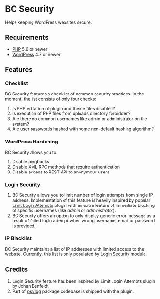 # BC Security

Helps keeping WordPress websites secure.

## Requirements
* [PHP](https://secure.php.net/) 5.6 or newer
* [WordPress](https://wordpress.org/) 4.7 or newer

## Features

### Checklist

BC Security features a checklist of common security practices. In the moment, the list consists of only four checks:
1. Is PHP editation of plugin and theme files disabled?
1. Is execution of PHP files from uploads directory forbidden?
1. Are there no common usernames like admin or administrator on the system?
1. Are user passwords hashed with some non-default hashing algorithm?

### WordPress Hardening

BC Security allows you to:
1. Disable pingbacks
1. Disable XML RPC methods that require authentication
1. Disable access to REST API to anonymous users

### Login Security

1. BC Security allows you to limit number of login attempts from single IP address. Implementation of this feature is heavily inspired by popular [Limit Login Attempts](https://wordpress.org/plugins/limit-login-attempts/) plugin with an extra feature of immediate blocking of specific usernames (like _admin_ or _administrator_).
1. BC Security offers an option to only display generic error message as a result of failed login attempt when wrong username, email or password is provided.

### IP Blacklist

BC Security maintains a list of IP addresses with limited access to the website. Currently, this list is only populated by [Login Security](#login-security) module.

## Credits

1. Login Security feature has been inspired by [Limit Login Attempts](https://wordpress.org/plugins/limit-login-attempts/) plugin by Johan Eenfeldt.
1. Part of [psr/log](https://packagist.org/packages/psr/log) package codebase is shipped with the plugin.
